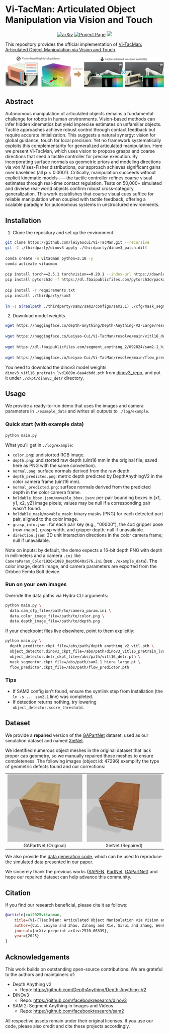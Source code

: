 # Vi-TacMan: Articulated Object Manipulation via Vision and Touch

<div align="center">
  <a href="https://arxiv.org/abs/2510.06339"><img src='https://img.shields.io/badge/arXiv-Paper-red?logo=arxiv&logoColor=white' alt='arXiv'></a>
  <a href='https://vi-tacman.github.io'><img src='https://img.shields.io/badge/Project_Page-Website-green?logo=googlechrome&logoColor=white' alt='Project Page'></a>
  <a href='https://huggingface.co/datasets/Leiyao-Cui/XieNet'><img src='https://img.shields.io/badge/%F0%9F%A4%97%20Hugging%20Face-Dataset_(XieNet)-blue'></a>
</div>

This repository provides the official implementation of [Vi-TacMan: Articulated Object Manipulation via Vision and Touch]().

![B* Framework Overview](figure/teaser_website.png)

## Abstract

Autonomous manipulation of articulated objects remains a fundamental challenge for robots in human environments.
Vision-based methods can infer hidden kinematics but yield imprecise estimates on unfamiliar objects. Tactile approaches achieve robust control through contact feedback but require accurate initialization. This suggests a natural synergy: vision for global guidance, touch for local precision.
Yet no framework systematically exploits this complementarity for generalized articulated manipulation.
Here we present Vi-TacMan, which uses vision to propose grasps and coarse directions that seed a tactile controller for precise execution.
By incorporating surface normals as geometric priors and modeling directions via von Mises-Fisher distributions, our approach achieves significant gains over baselines (all $\boldsymbol{p}<0.0001$). Critically, manipulation succeeds without explicit kinematic models——the tactile controller refines coarse visual estimates through real-time contact regulation.
Tests on 50,000+ simulated and diverse real-world objects confirm robust cross-category generalization.
This work establishes that coarse visual cues suffice for reliable manipulation when coupled with tactile feedback, offering a scalable paradigm for autonomous systems in unstructured environments.

## Installation

1. Clone the repository and set up the environment

```bash
git clone https://github.com/leiyaocui/Vi-TacMan.git --recursive
git -C ./thirdparty/dinov3 apply ./thirdparty/dinov3_patch.diff

conda create -n vitacman python=3.10 -y
conda activate vitacman

pip install torch==2.5.1 torchvision==0.20.1 --index-url https://download.pytorch.org/whl/cu118
pip install pytorch3d -f https://dl.fbaipublicfiles.com/pytorch3d/packaging/wheels/py310_cu121_pyt251/download.html

pip install -r requirements.txt
pip install ./thirdparty/sam2

ln -s $(realpath ./thirdparty/sam2/sam2/configs/sam2.1) ./cfg/mask_segmentor/sam2.1
```

2. Download model weights

```bash
wget https://huggingface.co/depth-anything/Depth-Anything-V2-Large/resolve/main/depth_anything_v2_vitl.pth ./ckpt/depth_anything_v2

wget https://huggingface.co/Leiyao-Cui/Vi-TacMan/resolve/main/vitl16_detr.pth ./ckpt/dinov3_detr

wget https://dl.fbaipublicfiles.com/segment_anything_2/092824/sam2.1_hiera_large.pt ./ckpt/sam2

wget https://huggingface.co/Leiyao-Cui/Vi-TacMan/resolve/main/flow_predictor.pth ./ckpt/flow_predictor
```

You need to download the dinov3 model weights `dinov3_vitl16_pretrain_lvd1689m-8aa4cbdd.pth` from [dinov3_repo](https://github.com/facebookresearch/dinov3), and put it under `./ckpt/dinov3_detr` directory.

## Usage

We provide a ready-to-run demo that uses the images and camera parameters in `./example_data` and writes all outputs to `./log/example`.

### Quick start (with example data)

```bash
python main.py
```

What you'll get in `./log/example`:

- `color.png`: undistorted RGB image.
- `depth.png`: undistorted raw depth (uint16 mm in the original file; saved here as PNG with the same convention).
- `normal.png`: surface normals derived from the raw depth.
- `depth_predicted.png`: metric depth predicted by DepthAnythingV2 in the color camera frame (uint16 mm).
- `normal_predicted.png`: surface normals derived from the predicted depth in the color camera frame.
- `holdable_bbox.json/movable_bbox.json`: per-pair bounding boxes in [x1, y1, x2, y2] image pixels; values may be null if a corresponding pair wasn't found.
- `holdable_mask/movable_mask`: binary masks (PNG) for each detected part pair, aligned to the color image.
- `grasp_info.json`: for each pair key (e.g., "00000"), the 4x4 gripper pose (row-major), grasp width, and gripper depth; null if unavailable.
- `direction.json`: 3D unit interaction directions in the color camera frame; null if unavailable.

Note on inputs: by default, the demo expects a 16-bit depth PNG with depth in millimeters and a camera `.ini` like `CameraParam_Color1920x1080_Depth640x576.ini` (see `./example_data`). The color image, depth image, and camera parameters are exported from the Orbbec Femto Bolt device.

### Run on your own images

Override the data paths via Hydra CLI arguments:

```bash
python main.py \
  data.cam_cfg_file=/path/to/camera_param.ini \
  data.color_image_file=/path/to/color.png \
  data.depth_image_file=/path/to/depth.png
```

If your checkpoint files live elsewhere, point to them explicitly:

```bash
python main.py \
  depth_predictor.ckpt_file=/abs/path/depth_anything_v2_vitl.pth \
  object_detector.dinov3_ckpt_file=/abs/path/dinov3_vitl16_pretrain_lvd1689m-8aa4cbdd.pth \
  object_detector.detr_ckpt_file=/abs/path/vitl16_detr.pth \
  mask_segmentor.ckpt_file=/abs/path/sam2.1_hiera_large.pt \
  flow_predictor.ckpt_file=/abs/path/flow_predictor.pth
```

### Tips

- If SAM2 config isn't found, ensure the symlink step from Installation (the `ln -s ... sam2.1` line) was completed.
- If detection returns nothing, try lowering `object_detector.score_threshold`.

## Dataset

We provide a **repaired** version of the [GAPartNet](https://arxiv.org/abs/2211.05272) dataset, used as our simulation dataset and named [XieNet](https://huggingface.co/datasets/Leiyao-Cui/XieNet).

We identified numerous object meshes in the original dataset that lack proper cap geometry, so we manually repaired these meshes to ensure completeness. The following images (object id: 47296) exemplify the type of geometric defects found and our corrections:

<div align="center">
  <table>
    <tr>
      <td align="center">
        <img src="figure/gapartnet_47296.png" width="300" alt="GAPartNet Original"/>
        <br/>
        GAPartNet (Original)
      </td>
      <td align="center">
        <img src="figure/xienet_47296.png" width="300" alt="XieNet Repaired"/>
        <br/>
        XieNet (Repaired)
      </td>
    </tr>
  </table>
</div>

We also provide the [data generation code](https://huggingface.co/datasets/Leiyao-Cui/XieNet/blob/main/main.py), which can be used to reproduce the simulated data presented in our paper.

We sincerely thank the previous works ([SAPIEN](https://arxiv.org/abs/2003.08515), [PartNet](https://arxiv.org/abs/1812.02713), [GAPartNet](https://arxiv.org/abs/2211.05272)) and hope our repaired dataset can help advance this community.

## Citation

If you find our research beneficial, please cite it as follows:

```bibtex
@article{cui2025vitacman,
    title={Vi-{T}ac{M}an: Articulated Object Manipulation via Vision and Touch},
    author={Cui, Leiyao and Zhao, Zihang and Xie, Sirui and Zhang, Wenhuan and Han, Zhi and Zhu, Yixin},
    journal={arXiv preprint arXiv:2510.06339},
    year={2025}
}
```

## Acknowledgements

This work builds on outstanding open-source contributions. We are grateful to the authors and maintainers of:

- Depth Anything v2
  - Repo: https://github.com/DepthAnything/Depth-Anything-V2
- DINOv3
  - Repo: https://github.com/facebookresearch/dinov3
- SAM 2: Segment Anything in Images and Videos
  - Repo: https://github.com/facebookresearch/sam2

All respective assets remain under their original licenses. If you use our code, please also credit and cite these projects accordingly.
